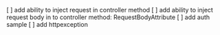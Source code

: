 ﻿[ ] add ability to inject request in controller method
[ ] add ability to inject request body in to controller method: RequestBodyAttribute
[ ] add auth sample
[ ] add httpexception